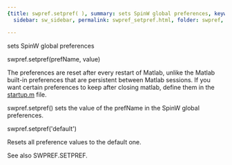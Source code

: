 ```yaml
---
{title: swpref.setpref( ), summary: sets SpinW global preferences, keywords: sample,
  sidebar: sw_sidebar, permalink: swpref_setpref.html, folder: swpref, mathjax: 'true'}

---
```

sets SpinW global preferences
 
swpref.setpref(prefName, value)
 
The preferences are reset after every restart of Matlab, unlike the
Matlab built-in preferences that are persistent between Matlab sessions.
If you want certain preferences to keep after closing matlab, define them
in the <a href="matlab:edit('startup.m')">startup.m</a> file.
 
swpref.setpref() sets the value of the prefName in the SpinW global
preferences.
 
swpref.setpref('default')
 
Resets all preference values to the default one.
 
See also SWPREF.SETPREF.
 
